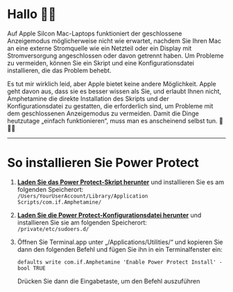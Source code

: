 # Hallo 👋🏼

Auf Apple Silcon Mac-Laptops funktioniert der geschlossene Anzeigemodus möglicherweise nicht wie erwartet, nachdem Sie Ihren Mac an eine externe Stromquelle wie ein Netzteil oder ein Display mit Stromversorgung angeschlossen oder davon getrennt haben. Um Probleme zu vermeiden, können Sie ein Skript und eine Konfigurationsdatei installieren, die das Problem behebt.

Es tut mir wirklich leid, aber Apple bietet keine andere Möglichkeit. Apple geht davon aus, dass sie es besser wissen als Sie, und erlaubt Ihnen nicht, Amphetamine die direkte Installation des Skripts und der Konfigurationsdatei zu gestatten, die erforderlich sind, um Probleme mit dem geschlossenen Anzeigemodus zu vermeiden. Damit die Dinge heutzutage „einfach funktionieren“, muss man es anscheinend selbst tun. 🔨💪🏼

---

# So installieren Sie Power Protect

1. <b>[Laden Sie das Power Protect-Skript herunter](https://raw.githubusercontent.com/x74353/Amphetamine/master/Files/PowerProtect_Script.zip)</b> und installieren Sie es am folgenden Speicherort:<BR>
     ```/Users/YourUserAccount/Library/Application Scripts/com.if.Amphetamine/```

2. <b>[Laden Sie die Power Protect-Konfigurationsdatei herunter](https://raw.githubusercontent.com/x74353/Amphetamine/master/Files/PowerProtect_Configuration.zip)</b> und installieren Sie sie am folgenden Speicherort:<BR >
     ```/private/etc/sudoers.d/```

3. Öffnen Sie Terminal.app unter „/Applications/Utilities/“ und kopieren Sie dann den folgenden Befehl und fügen Sie ihn in ein Terminalfenster ein:<BR>

     ```defaults write com.if.Amphetamine 'Enable Power Protect Install' -bool TRUE```

    Drücken Sie dann die Eingabetaste, um den Befehl auszuführen
